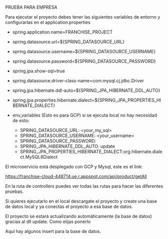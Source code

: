 PRUEBA PARA EMPRESA

Para ejecutar el proyecto debes tener las siguientes variables de entorno y configurarlas 
en el application.properties

- spring.application.name=FRANCHISE_PROJECT
- spring.datasource.url=${SPRING_DATASOURCE_URL}
- spring.datasource.username=${SPRING_DATASOURCE_USERNAME}
- spring.datasource.password=${SPRING_DATASOURCE_PASSWORD}
- spring.jpa.show-sql=true
- spring.datasource.driver-class-name=com.mysql.cj.jdbc.Driver
- spring.jpa.hibernate.ddl-auto=${SPRING_JPA_HIBERNATE_DDL_AUTO}
- spring.jpa.properties.hibernate.dialect=${SPRING_JPA_PROPERTIES_HIBERNATE_DIALECT}

- env_variables (Esto es para GCP) si se ejecuta local no hay necesidad de esto:
    - SPRING_DATASOURCE_URL: <your_my_sql>
    - SPRING_DATASOURCE_USERNAME: <your_username<
    - SPRING_DATASOURCE_PASSWORD: <your password>
    - SPRING_JPA_HIBERNATE_DDL_AUTO: update
    - SPRING_JPA_PROPERTIES_HIBERNATE_DIALECT:org.hibernate.dialect.MySQL8Dialect

El microservicio está desplegado con GCP y Mysql, este es el link: 

https://franchise-cloud-448714.ue.r.appspot.com/api/product/getAll

En la ruta de controllers puedes ver todas las rutas para hacer las diferentes pruebas.

Si quieres ejecutarlo en el local descargate el proyecto y create una base de datos local y ya conectas el proyecto
a esa base de datos.

El proyecto se estará actualizando automáticamente (la base de datos) gracias al dll update. Como elijas ponerlo

Aquí hay algunos insert para la base de datos.
